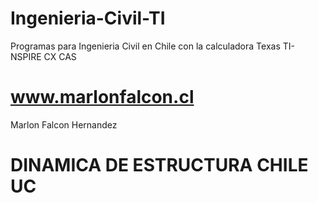 # Ingenieria-Civil-TI
Programas para Ingenieria Civil en Chile con la calculadora Texas TI-NSPIRE CX CAS

# www.marlonfalcon.cl
Marlon Falcon Hernandez

# DINAMICA DE ESTRUCTURA CHILE UC


